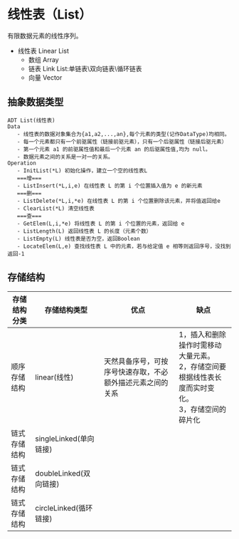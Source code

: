 # 线性表（List）

有限数据元素的线性序列。

- 线性表 Linear List
  - 数组 Array
  - 链表 Link List:单链表\双向链表\循环链表
  - 向量 Vector

## 抽象数据类型

```
ADT List(线性表)
Data
   - 线性表的数据对象集合为{a1,a2,...,an},每个元素的类型(记作DataType)均相同。
   - 每一个元素都只有一个前驱属性（链接前驱元素），只有一个后驱属性（链接后驱元素）
   - 第一个元素 a1 的前驱属性值和最后一个元素 an 的后驱属性值,均为 null。
   - 数据元素之间的关系是一对一的关系。
Operation
   - InitList(*L) 初始化操作，建立一个空的线性表L
   ===增===
   - ListInsert(*L,i,e) 在线性表 L 的第 i 个位置插入值为 e 的新元素
   ===删===
   - ListDelete(*L,i,*e) 在线性表 L 的第 i 个位置删除该元素，并将值返回给e
   - ClearList(*L) 清空线性表
   ===查===
   - GetElem(L,i,*e) 将线性表 L 的第 i 个位置的元素，返回给 e
   - ListLength(L) 返回线性表 L 的长度（元素个数）
   - ListEmpty(L) 线性表是否为空，返回Boolean
   - LocateElem(L,e) 查找线性表 L 中的元素，若与给定值 e 相等则返回序号，没找到返回-1
```

## 存储结构

| 存储结构分类 | 存储结构类型           | 优点                                                       | 缺点                                                                                                  |
| ------------ | ---------------------- | ---------------------------------------------------------- | ----------------------------------------------------------------------------------------------------- |
| 顺序存储结构 | linear(线性)           | 天然具备序号，可按序号快速存取，不必额外描述元素之间的关系 | 1，插入和删除操作时需移动大量元素。<br>2，存储空间要根据线性表长度而实时变化。<br>3，存储空间的碎片化 |
| 链式存储结构 | singleLinked(单向链接) |                                                            |                                                                                                       |
| 链式存储结构 | doubleLinked(双向链接) |                                                            |                                                                                                       |
| 链式存储结构 | circleLinked(循环链接) |                                                            |                                                                                                       |
